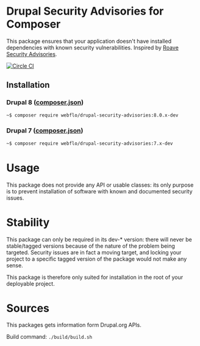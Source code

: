 # Drupal Security Advisories for Composer

This package ensures that your application doesn't have installed dependencies with known security vulnerabilities. Inspired by [Roave Security Advisories](https://github.com/Roave/SecurityAdvisories).

[![Circle CI](https://circleci.com/gh/webflo/drupal-security-advisories/tree/master.svg?style=svg)](https://circleci.com/gh/webflo/drupal-security-advisories/tree/master)

## Installation

### Drupal 8 ([composer.json](https://github.com/webflo/drupal-security-advisories/blob/8.0.x/composer.json))

```sh
~$ composer require webflo/drupal-security-advisories:8.0.x-dev
```

### Drupal 7 ([composer.json](https://github.com/webflo/drupal-security-advisories/blob/7.x/composer.json))

```sh
~$ composer require webflo/drupal-security-advisories:7.x-dev
```

# Usage

This package does not provide any API or usable classes: its only purpose is to prevent installation of software with known and documented security issues.

# Stability

This package can only be required in its dev-* version: there will never be stable/tagged versions because of the nature of the problem being targeted. Security issues are in fact a moving target, and locking your project to a specific tagged version of the package would not make any sense.

This package is therefore only suited for installation in the root of your deployable project.

# Sources

This packages gets information form Drupal.org APIs.

Build command: ```./build/build.sh```
